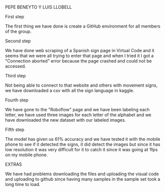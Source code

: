 PEPE BENEYTO Y LUIS LLOBELL


First step

The first thing we have done is create a GitHub environment for all members of the group.

Second step

We have done web scraping of a Spanish sign page in Virtual Code and it seems that we were all trying to enter that page and when I tried it I got a "Connection aborted" error because the page crashed and could not be accessed.

Third step

Not being able to connect to that website and others with movement signs, we have downloaded a csv with all the sign language in kaggle.

Fourth step

We have gone to the "Roboflow" page and we have been labeling each letter, we have used three images for each letter of the alphabet and we have downloaded the new dataset with our labeled images.

Fifth step

The model has given us 61% accuracy and we have tested it with the mobile phone to see if it detected the signs, it did detect the images but since it has low resolution it was very difficult for it to catch it since it was going at 1fps on my mobile phone.

EXTRAS

We have had problems downloading the files and uploading the visual code and uploading to github since having many samples in the sample set took a long time to load.
